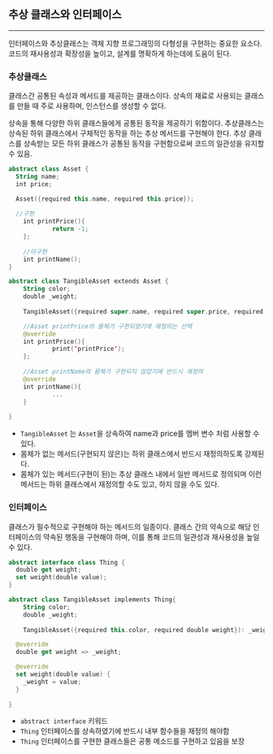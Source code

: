 ## 추상 클래스와 인터페이스

---

인터페이스와 추상클래스는 객체 지향 프로그래밍의 다형성을 구현하는 중요한 요소다. 코드의 재사용성과 확장성을 높이고, 설계를 명확하게 하는데에 도움이 된다.

### 추상클래스

클래스간 공통된 속성과 메서드를 제공하는 클래스이다. 상속의 재료로 사용되는 클래스를 만들 때 주로 사용하며, 인스턴스를 생성할 수 없다.

상속을 통해 다양한 하위 클래스들에게 공통된 동작을 제공하기 위함이다. 추상클래스는 상속된 하위 클래스에서 구체적인 동작을 하는 추상 메서드를 구현해야 한다. 추상 클래스를 상속받는 모든 하위 클래스가 공통된 동작을 구현함으로써 코드의 일관성을 유지할 수 있음.

```kotlin
abstract class Asset {
  String name;
  int price;

  Asset({required this.name, required this.price});
  
  //구현
	int printPrice(){ 
			return -1;
	};
	
	//미구현
	int printName();
}

abstract class TangibleAsset extends Asset {
	String color;
	double _weight;
	
	TangibleAsset({required super.name, required super.price, required this.color, required double weight}): _weight = weight;

	//Asset printPrice의 몸체가 구현되었기에 재정의는 선택
	@override
	int printPrice(){ 
			print('printPrice');
	};
	
	//Asset printName의 몸체가 구현되지 않았기에 반드시 재정의 
	@override
	int printName(){
			...
	}
	
}
```

- `TangibleAsset` 는 `Asset`을 상속하여 name과 price를 멤버 변수 처럼 사용할 수 있다.
- 몸체가 없는 메서드(구현되지 않은)는 하위 클래스에서 반드시 재정의하도록 강제된다.
- 몸체가 있는 메서드(구현이 된)는 추상 클래스 내에서 일반 메서드로 정의되며 이런 메서드는 하위 클래스에서 재정의할 수도 있고, 하지 않을 수도 있다.

### 인터페이스

클래스가 필수적으로 구현해야 하는 메서드의 일종이다. 클래스 간의 약속으로 해당 인터페이스의 약속된 행동을 구현해야 하며, 이를 통해 코드의 일관성과 재사용성을 높일 수 있다.

```kotlin
abstract interface class Thing {
  double get weight;
  set weight(double value);
}

abstract class TangibleAsset implements Thing{
	String color;
	double _weight;
	
	TangibleAsset({required this.color, required double weight}): _weight = weight;

  @override
  double get weight => _weight;

  @override
  set weight(double value) {
    _weight = value;
  }
	
}
```

- `abstract interface` 키워드
- `Thing` 인터페이스를 상속하였기에 반드시 내부 함수들을 재정의 해야함
- `Thing` 인터페이스를 구현한 클래스들은 공통 메소드를 구현하고 있음을 보장